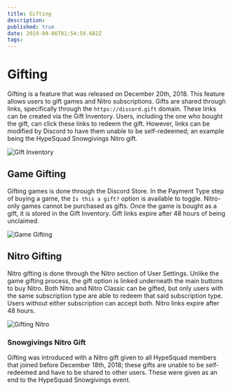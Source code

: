 ```yaml
---
title: Gifting
description: 
published: true
date: 2019-09-06T01:54:59.682Z
tags: 
---
```


# Gifting
Gifting is a feature that was released on December 20th, 2018. This feature allows users to gift games and Nitro subscriptions. Gifts are shared through links, specifically through the `https://discord.gift` domain. These links can be created via the Gift Inventory. Users, including the one who bought the gift, can click these links to redeem the gift. However, links can be modified by Discord to have them unable to be self-redeemed; an example being the HypeSquad Snowgivings Nitro gift.

![Gift Inventory](https://raw.githubusercontent.com/DiscordiaWiki/wiki/master/uploads/gifting/8-f-925-b.png "Gift Inventory")

## Game Gifting

Gifting games is done through the Discord Store. In the Payment Type step of buying a game, the `Is this a gift?` option is available to toggle. Nitro-only games cannot be purchased as gifts. Once the game is bought as a gift, it is stored in the Gift Inventory. Gift links expire after 48 hours of being unclaimed.

![Game Gifting](https://raw.githubusercontent.com/DiscordiaWiki/wiki/master/uploads/gifting/8006-c-7.png "Game Gifting")

## Nitro Gifting

Nitro gifting is done through the Nitro section of User Settings. Unlike the game gifting process, the gift option is linked underneath the main buttons to buy Nitro. Both Nitro and Nitro Classic can be gifted, but only users with the same subscription type are able to redeem that said subscription type. Users without either subscription can accept both. Nitro links expire after 48 hours.

![Gifting Nitro](https://raw.githubusercontent.com/DiscordiaWiki/wiki/master/uploads/gifting/53-a-917.png "Gifting Nitro")
 
### Snowgivings Nitro Gift

Gifting was introduced with a Nitro gift given to all HypeSquad members that joined before December 18th, 2018; these gifts are unable to be self-redeemed and have to be shared to other users. These were given as an end to the HypeSquad Snowgivings event.